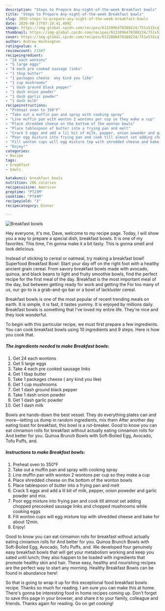 ```yaml
---
description: "Steps to Prepare Any-night-of-the-week Breakfast bowls"
title: "Steps to Prepare Any-night-of-the-week Breakfast bowls"
slug: 3055-steps-to-prepare-any-night-of-the-week-breakfast-bowls
date: 2020-08-27T07:18:41.409Z
image: https://img-global.cpcdn.com/recipes/6122096478388224/751x532cq70/breakfast-bowls-recipe-main-photo.jpg
thumbnail: https://img-global.cpcdn.com/recipes/6122096478388224/751x532cq70/breakfast-bowls-recipe-main-photo.jpg
cover: https://img-global.cpcdn.com/recipes/6122096478388224/751x532cq70/breakfast-bowls-recipe-main-photo.jpg
author: Andrew Washington
ratingvalue: 4
reviewcount: 21947
recipeingredient:
- "24 each wontons"
- "5 large eggs"
- "4 each pre cooked sausage links"
- "1 tbsp butter"
- "1 packages cheese  any kind you like"
- "1 cup mushrooms"
- "1 dash ground black pepper"
- "1 dash onion powder"
- "1 dash garlic powder"
- "1 dash milk"
recipeinstructions:
- "Preheat oven to 350°F"
- "Take out a muffin pan and spray with cooking spray"
- "Line muffin pan with wonton 2 wontons per cup so they make a cup"
- "Place shredded cheese on the bottom of the wonton bowls"
- "Place tablespoon of butter into a frying pan and melt"
- "Crack 5 eggs and add a lil bit of milk, pepper, onion poweder and garlic powder and mix."
- "Poor egg mixture into frying pan and cook till almost set adding chopped precooked sausage links and chopped mushrooms while cooking eggs"
- "Fill wonton cups will egg mixture top with shredded cheese and bake for about 12min."
- "Enjoy!"
categories:
- Recipe
tags:
- breakfast
- bowls

katakunci: breakfast bowls 
nutrition: 266 calories
recipecuisine: American
preptime: "PT23M"
cooktime: "PT44M"
recipeyield: "3"
recipecategory: Dinner

---
```



![Breakfast bowls](https://img-global.cpcdn.com/recipes/6122096478388224/751x532cq70/breakfast-bowls-recipe-main-photo.jpg)

Hey everyone, it's me, Dave, welcome to my recipe page. Today, I will show you a way to prepare a special dish, breakfast bowls. It is one of my favorites. This time, I'm gonna make it a bit tasty. This is gonna smell and look delicious.

Instead of sticking to cereal or oatmeal, try making a breakfast bowl! Superfood Breakfast Bowl: Start your day off on the right foot with a healthy ancient grain cereal. From savory breakfast bowls made with avocado, quinoa, and black beans to light and fruity smoothie bowls, find the perfect recipe for the first meal of the day. Breakfast is the most important meal of the day, but between getting ready for work and getting the For too many of us, our go-to is a grab-and-go bar or a bowl of lackluster cereal.

Breakfast bowls is one of the most popular of recent trending meals on earth. It is simple, it is fast, it tastes yummy. It is enjoyed by millions daily. Breakfast bowls is something that I've loved my entire life. They're nice and they look wonderful.


To begin with this particular recipe, we must first prepare a few ingredients. You can cook breakfast bowls using 10 ingredients and 9 steps. Here is how you cook that.

<!--inarticleads1-->

##### The ingredients needed to make Breakfast bowls:

1. Get 24 each wontons
1. Get 5 large eggs
1. Take 4 each pre cooked sausage links
1. Get 1 tbsp butter
1. Take 1 packages cheese ( any kind you like)
1. Get 1 cup mushrooms
1. Get 1 dash ground black pepper
1. Take 1 dash onion powder
1. Get 1 dash garlic powder
1. Get 1 dash milk


Bowls are hands-down the best vessel. They do everything plates can and more—letting us dump in random ingredients, mix them After another day eating toast for breakfast, this bowl is a rut-breaker. Good to know you can eat cinnamon rolls for breakfast without actually eating cinnamon rolls for And better for you. Quinoa Brunch Bowls with Soft-Boiled Egg, Avocado, Tofu Puffs, and. 

<!--inarticleads2-->

##### Instructions to make Breakfast bowls:

1. Preheat oven to 350°F
1. Take out a muffin pan and spray with cooking spray
1. Line muffin pan with wonton 2 wontons per cup so they make a cup
1. Place shredded cheese on the bottom of the wonton bowls
1. Place tablespoon of butter into a frying pan and melt
1. Crack 5 eggs and add a lil bit of milk, pepper, onion poweder and garlic powder and mix.
1. Poor egg mixture into frying pan and cook till almost set adding chopped precooked sausage links and chopped mushrooms while cooking eggs
1. Fill wonton cups will egg mixture top with shredded cheese and bake for about 12min.
1. Enjoy!


Good to know you can eat cinnamon rolls for breakfast without actually eating cinnamon rolls for And better for you. Quinoa Brunch Bowls with Soft-Boiled Egg, Avocado, Tofu Puffs, and. We developed four genuinely easy breakfast bowls that will get your metabolism working and keep you sated until lunch; they also happen to be loaded with ingredients that promote healthy skin and hair. These easy, healthy and nourishing recipes are the perfect way to start any morning. Healthy Breakfast Bowls can be found in abundance here! 

So that is going to wrap it up for this exceptional food breakfast bowls recipe. Thanks so much for reading. I am sure you can make this at home. There's gonna be interesting food in home recipes coming up. Don't forget to save this page in your browser, and share it to your family, colleague and friends. Thanks again for reading. Go on get cooking!
